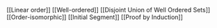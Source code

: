 [[Linear order]]
[[Well-ordered]]
[[Disjoint Union of Well Ordered Sets]]
[[Order-isomorphic]]
[[Initial Segment]]
[[Proof by Induction]]